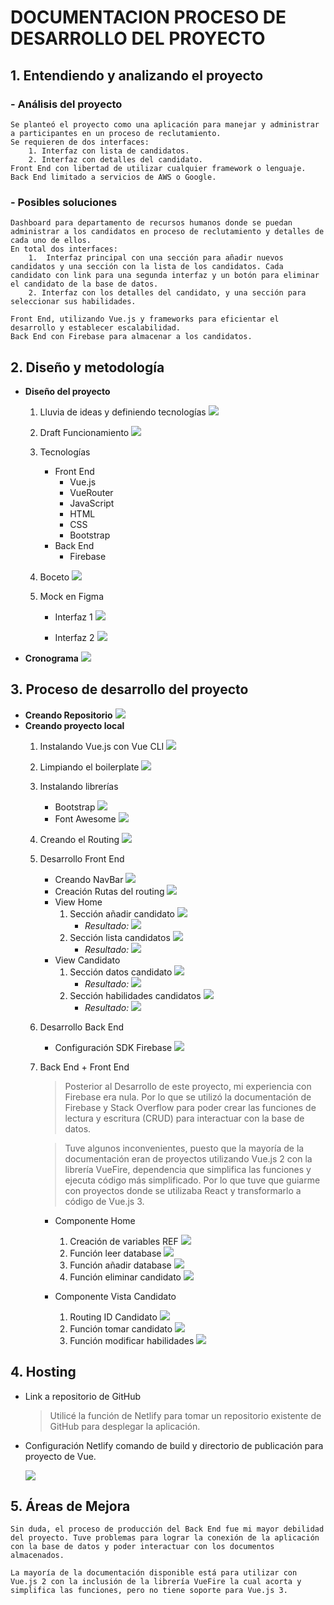 # DOCUMENTACION PROCESO DE DESARROLLO DEL PROYECTO



## 1. Entendiendo y analizando el proyecto

### - **Análisis del proyecto**
    Se planteó el proyecto como una aplicación para manejar y administrar a participantes en un proceso de reclutamiento. 
    Se requieren de dos interfaces:
        1. Interfaz con lista de candidatos.
        2. Interfaz con detalles del candidato.
    Front End con libertad de utilizar cualquier framework o lenguaje.
    Back End limitado a servicios de AWS o Google.

### - **Posibles soluciones**
    Dashboard para departamento de recursos humanos donde se puedan administrar a los candidatos en proceso de reclutamiento y detalles de cada uno de ellos.
    En total dos interfaces:
        1.	Interfaz principal con una sección para añadir nuevos candidatos y una sección con la lista de los candidatos. Cada candidato con link para una segunda interfaz y un botón para eliminar el candidato de la base de datos.
        2. Interfaz con los detalles del candidato, y una sección para seleccionar sus habilidades.

    Front End, utilizando Vue.js y frameworks para eficientar el desarrollo y establecer escalabilidad.
    Back End con Firebase para almacenar a los candidatos.

## 2. Diseño y metodología
- **Diseño del proyecto**
    1. Lluvia de ideas y definiendo tecnologías
    ![](https://i.ibb.co/pvH6jcm/Luuvia-de-ideas.jpg)

    2. Draft Funcionamiento
    ![](https://i.ibb.co/CQfTz2Y/Diagrama.jpg)

    3. Tecnologías
        - Front End
            - Vue.js
            - VueRouter
            - JavaScript
            - HTML
            - CSS
            - Bootstrap
        - Back End
            - Firebase

    4. Boceto
    ![](https://i.ibb.co/BLmMMM2/Draft.jpg)

    5. Mock en Figma
        - Interfaz 1
        ![](https://i.ibb.co/f4fD1rw/mock1.png)

        - Interfaz 2
        ![](https://i.ibb.co/pr3K6vG/Interfaz-2.png)



- **Cronograma**
![](https://i.ibb.co/FH5FP50/cronograma.png)

## 3. Proceso de desarrollo del proyecto
- **Creando Repositorio**
![](https://i.ibb.co/0B8DyTx/creando-repo.png)
- **Creando proyecto local**
    1. Instalando Vue.js con Vue CLI 
        ![](https://i.ibb.co/pQ14VSJ/vue-create.png)

    2. Limpiando el boilerplate
        ![](https://i.ibb.co/BcF3vtL/boilerplate.png)

    3. Instalando librerías
        - Bootstrap
            ![](https://i.ibb.co/RbCPLYn/bootstrap.png)
        - Font Awesome
            ![](https://i.ibb.co/MZvfg3g/fontawesome.png)
    4. Creando el Routing
        ![](https://i.ibb.co/FYnP3Hf/router.png)

    5. Desarrollo Front End
        - Creando NavBar
            ![](https://i.ibb.co/JHqL2mB/navbar.png)
        - Creación Rutas del routing
            ![](https://i.ibb.co/drLDN9Q/routing.png)
        - View Home
            1. Sección añadir candidato
                ![](https://i.ibb.co/FghKGLG/a-adircandidato.png)
                - *Resultado:*
                    ![](https://i.ibb.co/VDcNb8J/secciona-adir.png)
            2. Sección lista candidatos
                ![](https://i.ibb.co/mBtmVYc/listacandidatos.png)
                - *Resultado:*
                    ![](https://i.ibb.co/mhbZK1P/seccionlista.png)
        - View Candidato
            1. Sección datos candidato
                ![](https://i.ibb.co/Qpp2525/datos-candidato.png)
                - *Resultado:*
                    ![](https://i.ibb.co/8N5Txc8/secciondatos.png)
            2. Sección habilidades candidatos
                ![](https://i.ibb.co/w7BPzrV/skills-candidato.png)
                - *Resultado:*
                    ![](https://i.ibb.co/BcbJSxc/seccionhabilidades.png)

    6. Desarrollo Back End
        - Configuración SDK Firebase
            ![](https://i.ibb.co/166Jr9t/firebase.png)

    7. Back End + Front End
        >Posterior al Desarrollo de este proyecto, mi experiencia con Firebase era nula. Por lo que se utilizó la documentación de Firebase y Stack Overflow para poder crear las funciones de lectura y escritura (CRUD) para interactuar con la base de datos.

        >Tuve algunos inconvenientes, puesto que la mayoría de la documentación eran de proyectos utilizando Vue.js 2 con la librería VueFire, dependencia que simplifica las funciones y ejecuta código más simplificado. Por lo que tuve que guiarme con proyectos donde se utilizaba React y transformarlo a código de Vue.js 3.

        - Componente Home 
            1. Creación de variables REF
                ![](https://i.ibb.co/QJ7XsJ3/variables.png)
            2. Función leer database
                ![](https://i.ibb.co/DKmsPsg/leer-database.png)
            3. Función añadir database
                ![](https://i.ibb.co/94CXpWH/a-adir-a-database.png)
            4. Función eliminar candidato
                ![](https://i.ibb.co/jr9YDNh/eliminar-de-database.png)

        - Componente Vista Candidato 
            1. Routing ID Candidato
                ![](https://i.ibb.co/XbhdY3Y/useRoute.png)
            2. Función tomar candidato
                ![](https://i.ibb.co/mCYmQRC/get-candidate.png)
            3. Función modificar habilidades
                ![](https://i.ibb.co/KmcPk3j/update-candidate.png)
           
## 4. Hosting
- Link a repositorio de GitHub
    > Utilicé la función de Netlify para tomar un repositorio existente de GitHub para desplegar la aplicación.
- Configuración Netlify comando de build y directorio de    publicación para proyecto de Vue.

    ![](https://i.ibb.co/m9vgzG1/netlify-Config.png)


## 5. Áreas de Mejora
    Sin duda, el proceso de producción del Back End fue mi mayor debilidad del proyecto. Tuve problemas para lograr la conexión de la aplicación con la base de datos y poder interactuar con los documentos almacenados.

    La mayoría de la documentación disponible está para utilizar con Vue.js 2 con la inclusión de la librería VueFire la cual acorta y simplifica las funciones, pero no tiene soporte para Vue.js 3.



 



